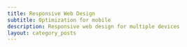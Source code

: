 ```yaml
---
title: Responsive Web Design
subtitle: Optimization for mobile
description: Responsive web design for multiple devices
layout: category_posts
---
```

